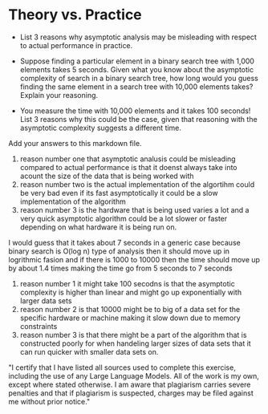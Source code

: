 # Theory vs. Practice

- List 3 reasons why asymptotic analysis may be misleading with respect to
  actual performance in practice.

- Suppose finding a particular element in a binary search tree with 1,000
  elements takes 5 seconds. Given what you know about the asymptotic complexity
  of search in a binary search tree, how long would you guess finding the same
  element in a search tree with 10,000 elements takes? Explain your reasoning.

- You measure the time with 10,000 elements and it takes 100 seconds! List 3
  reasons why this could be the case, given that reasoning with the asymptotic
  complexity suggests a different time.

Add your answers to this markdown file.

1. reason number one that asymptotic analusis could be misleading compared to actual performance is that it doenst always take into acount the size of the data that is being worked with
2. reason number two is the actual implementation of the algortihm could be very bad even if its fast asymptotically it could be a slow implementation of the algorithm
3. reason number 3 is the hardware that is being used varies a lot and a very quick asymptotic algorithm could be a lot slower or faster depending on what hardware it is being run on.

I would guess that it takes about 7 seconds in a generic case because binary search is O(log n) type of analysis then it should move up in logrithmic fasion and if there is 1000 to 10000 then the time should move up by about 1.4 times making the time go from 5 seconds to 7 seconds

1. reason number 1 it might take 100 secodns is that the asymptotic complexity is higher than linear and might go up exponentially with larger data sets
2. reason number 2 is that 10000 might be to big of a data set for the specific hardware or machine making it slow down due to memory constraints
3. reason number 3 is that there might be a part of the algorithm that is constructed poorly for when handeling larger sizes of data sets that it can run quicker with smaller data sets on.

"I certify that I have listed all sources used to complete this exercise, including the use of any Large Language Models. All of the work is my own, except where stated otherwise. I am aware that plagiarism carries severe penalties and that if plagiarism is suspected, charges may be filed against me without prior notice."
